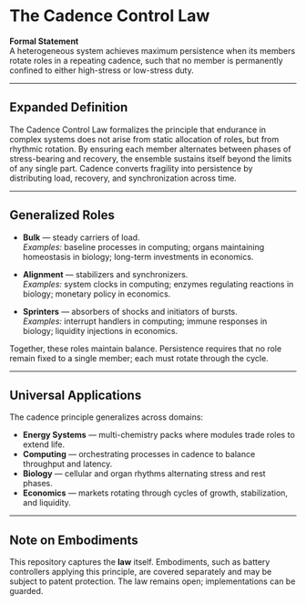 # The Cadence Control Law

**Formal Statement**  
A heterogeneous system achieves maximum persistence when its members rotate roles in a repeating cadence, such that no member is permanently confined to either high-stress or low-stress duty.

---

## Expanded Definition
The Cadence Control Law formalizes the principle that endurance in complex systems does not arise from static allocation of roles, but from rhythmic rotation. By ensuring each member alternates between phases of stress-bearing and recovery, the ensemble sustains itself beyond the limits of any single part. Cadence converts fragility into persistence by distributing load, recovery, and synchronization across time.

---

## Generalized Roles
- **Bulk** — steady carriers of load.  
  *Examples:* baseline processes in computing; organs maintaining homeostasis in biology; long-term investments in economics.  

- **Alignment** — stabilizers and synchronizers.  
  *Examples:* system clocks in computing; enzymes regulating reactions in biology; monetary policy in economics.  

- **Sprinters** — absorbers of shocks and initiators of bursts.  
  *Examples:* interrupt handlers in computing; immune responses in biology; liquidity injections in economics.  

Together, these roles maintain balance. Persistence requires that no role remain fixed to a single member; each must rotate through the cycle.

---

## Universal Applications
The cadence principle generalizes across domains:

- **Energy Systems** — multi-chemistry packs where modules trade roles to extend life.  
- **Computing** — orchestrating processes in cadence to balance throughput and latency.  
- **Biology** — cellular and organ rhythms alternating stress and rest phases.  
- **Economics** — markets rotating through cycles of growth, stabilization, and liquidity.  

---

## Note on Embodiments
This repository captures the **law** itself. Embodiments, such as battery controllers applying this principle, are covered separately and may be subject to patent protection. The law remains open; implementations can be guarded.
